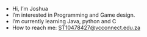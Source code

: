 -  Hi, I’m Joshua
-  I’m interested in Programming and Game design. 
-  I’m currently learning Java, python and C
-  How to reach me: ST10478427@vcconnect.edu.za
